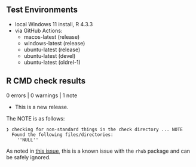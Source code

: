 
## Test Environments

* local Windows 11 install, R 4.3.3
* via GitHub Actions:
  * macos-latest (release)
  * windows-latest (release)
  * ubuntu-latest (release)
  * ubuntu-latest (devel)
  * ubuntu-latest (oldrel-1)

## R CMD check results

0 errors | 0 warnings | 1 note

* This is a new release.

The NOTE is as follows:

```
❯ checking for non-standard things in the check directory ... NOTE
  Found the following files/directories:
    ''NULL''
```

As noted in [this issue](https://github.com/r-hub/rhub/issues/560), this is a known issue with the `rhub` package and can be safely ignored.
